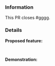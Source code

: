 <!-- 
    Failure to fill out this template properly may result in your PR being ignored without warning. 
    
    [PROJECT_NAME] is licensed under the GNU GPL-v3 license, By contributing to [PROJECT_NAME]
    You agree to license your contribution under the GNU GPL-v3 license, which can be found here: [LICENSE_URL]
-->


### Information

<!-- Replace #gggg with the number of the original issue. -->

This PR closes #gggg. 

### Details

**Proposed feature:**



<br>

**Demonstration:**    

<!--
    Include screenshots, log, ext. from before and after as necessary.
-->
